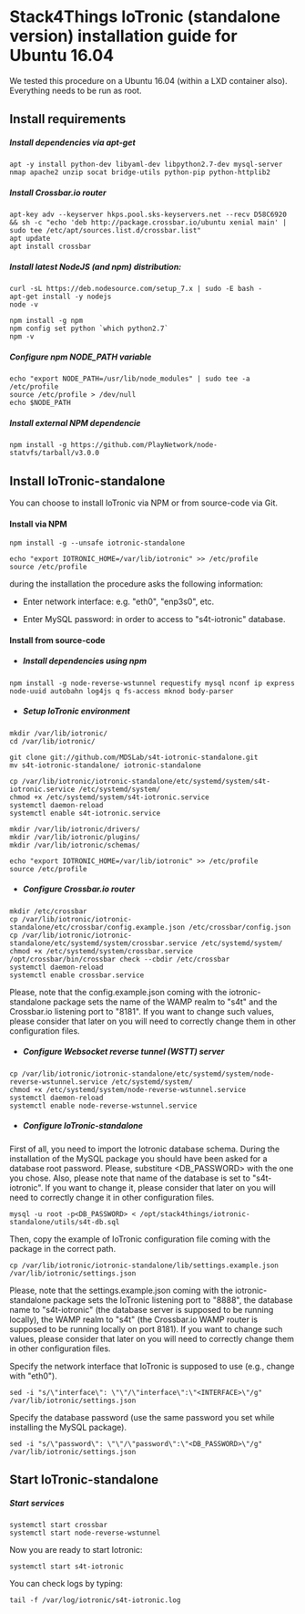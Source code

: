# Stack4Things IoTronic (standalone version) installation guide for Ubuntu 16.04

We tested this procedure on a Ubuntu 16.04 (within a LXD container also). Everything needs to be run as root.

## Install requirements

##### Install dependencies via apt-get
```
apt -y install python-dev libyaml-dev libpython2.7-dev mysql-server nmap apache2 unzip socat bridge-utils python-pip python-httplib2
```

##### Install Crossbar.io router
```
apt-key adv --keyserver hkps.pool.sks-keyservers.net --recv D58C6920 && sh -c "echo 'deb http://package.crossbar.io/ubuntu xenial main' | sudo tee /etc/apt/sources.list.d/crossbar.list"
apt update
apt install crossbar
```

##### Install latest NodeJS (and npm) distribution:
```
curl -sL https://deb.nodesource.com/setup_7.x | sudo -E bash -
apt-get install -y nodejs
node -v

npm install -g npm
npm config set python `which python2.7`
npm -v
```

##### Configure npm NODE_PATH variable
```
echo "export NODE_PATH=/usr/lib/node_modules" | sudo tee -a /etc/profile
source /etc/profile > /dev/null
echo $NODE_PATH
```

##### Install external NPM dependencie
```
npm install -g https://github.com/PlayNetwork/node-statvfs/tarball/v3.0.0
```

## Install IoTronic-standalone

You can choose to install IoTronic via NPM or from source-code via Git.

#### Install via NPM
```
npm install -g --unsafe iotronic-standalone

echo "export IOTRONIC_HOME=/var/lib/iotronic" >> /etc/profile
source /etc/profile
```
during the installation the procedure asks the following information:

* Enter network interface: e.g. "eth0", "enp3s0", etc.

* Enter MySQL password: in order to access to "s4t-iotronic" database.



#### Install from source-code

* ##### Install dependencies using npm
```
npm install -g node-reverse-wstunnel requestify mysql nconf ip express node-uuid autobahn log4js q fs-access mknod body-parser
```

* ##### Setup IoTronic environment
```
mkdir /var/lib/iotronic/
cd /var/lib/iotronic/

git clone git://github.com/MDSLab/s4t-iotronic-standalone.git
mv s4t-iotronic-standalone/ iotronic-standalone

cp /var/lib/iotronic/iotronic-standalone/etc/systemd/system/s4t-iotronic.service /etc/systemd/system/
chmod +x /etc/systemd/system/s4t-iotronic.service
systemctl daemon-reload
systemctl enable s4t-iotronic.service

mkdir /var/lib/iotronic/drivers/
mkdir /var/lib/iotronic/plugins/
mkdir /var/lib/iotronic/schemas/

echo "export IOTRONIC_HOME=/var/lib/iotronic" >> /etc/profile
source /etc/profile
```

* ##### Configure Crossbar.io router
```
mkdir /etc/crossbar
cp /var/lib/iotronic/iotronic-standalone/etc/crossbar/config.example.json /etc/crossbar/config.json
cp /var/lib/iotronic/iotronic-standalone/etc/systemd/system/crossbar.service /etc/systemd/system/
chmod +x /etc/systemd/system/crossbar.service
/opt/crossbar/bin/crossbar check --cbdir /etc/crossbar
systemctl daemon-reload
systemctl enable crossbar.service
```
Please, note that the config.example.json coming with the iotronic-standalone package sets the name of the WAMP realm to "s4t" and the Crossbar.io listening port to "8181". If you want to change such values, please consider that later on you will need to correctly change them in other configuration files.

* ##### Configure Websocket reverse tunnel (WSTT) server
```
cp /var/lib/iotronic/iotronic-standalone/etc/systemd/system/node-reverse-wstunnel.service /etc/systemd/system/
chmod +x /etc/systemd/system/node-reverse-wstunnel.service
systemctl daemon-reload
systemctl enable node-reverse-wstunnel.service
```

* ##### Configure IoTronic-standalone
First of all, you need to import the Iotronic database schema. During the installation of the MySQL package you should have been asked for a database root password. Please, substiture <DB_PASSWORD> with the one you chose. Also, please note that name of the database is set to "s4t-iotronic". If you want to change it, please consider that later on you will need to correctly change it in other configuration files.
```
mysql -u root -p<DB_PASSWORD> < /opt/stack4things/iotronic-standalone/utils/s4t-db.sql
```

Then, copy the example of IoTronic configuration file coming with the package in the correct path. 
```
cp /var/lib/iotronic/iotronic-standalone/lib/settings.example.json /var/lib/iotronic/settings.json
``` 
Please, note that the settings.example.json coming with the iotronic-standalone package sets the IoTronic listening port to "8888", the database name to "s4t-iotronic" (the database server is supposed to be running locally), the WAMP realm to "s4t" (the Crossbar.io WAMP router is supposed to be running locally on port 8181). If you want to change such values, please consider that later on you will need to correctly change them in other configuration files. 

Specify the network interface that IoTronic is supposed to use (e.g., change <INTERFACE> with "eth0").
```
sed -i "s/\"interface\": \"\"/\"interface\":\"<INTERFACE>\"/g" /var/lib/iotronic/settings.json
```

Specify the database password (use the same password you set while installing the MySQL package).
```
sed -i "s/\"password\": \"\"/\"password\":\"<DB_PASSWORD>\"/g" /var/lib/iotronic/settings.json
```



## Start IoTronic-standalone

##### Start services
```
systemctl start crossbar
systemctl start node-reverse-wstunnel
```
Now you are ready to start Iotronic:
```
systemctl start s4t-iotronic
```
You can check logs by typing:
```
tail -f /var/log/iotronic/s4t-iotronic.log
```
